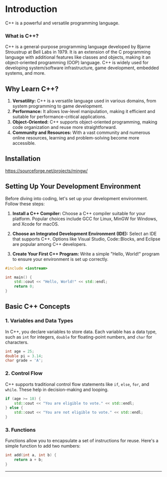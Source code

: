 
# Introduction

C++ is a powerful and versatile programming language.

### What is C++?

C++ is a general-purpose programming language developed by Bjarne Stroustrup at Bell Labs in 1979. It is an extension of the C programming language with additional features like classes and objects, making it an object-oriented programming (OOP) language. C++ is widely used for developing system/software infrastructure, game development, embedded systems, and more.

## Why Learn C++?

1. **Versatility:** C++ is a versatile language used in various domains, from system programming to game development.
2. **Performance:** It allows low-level manipulation, making it efficient and suitable for performance-critical applications.
3. **Object-Oriented:** C++ supports object-oriented programming, making code organization and reuse more straightforward.
4. **Community and Resources:** With a vast community and numerous online resources, learning and problem-solving become more accessible.

## Installation

  https://sourceforge.net/projects/mingw/


## Setting Up Your Development Environment

Before diving into coding, let's set up your development environment. Follow these steps:

1. **Install a C++ Compiler:** Choose a C++ compiler suitable for your platform. Popular choices include GCC for Linux, MinGW for Windows, and Xcode for macOS.

2. **Choose an Integrated Development Environment (IDE):** Select an IDE that supports C++. Options like Visual Studio, Code::Blocks, and Eclipse are popular among C++ developers.

3. **Create Your First C++ Program:** Write a simple "Hello, World!" program to ensure your environment is set up correctly.

```cpp
#include <iostream>

int main() {
    std::cout << "Hello, World!" << std::endl;
    return 0;
}
```

## Basic C++ Concepts

### 1. Variables and Data Types

In C++, you declare variables to store data. Each variable has a data type, such as `int` for integers, `double` for floating-point numbers, and `char` for characters.

```cpp
int age = 25;
double pi = 3.14;
char grade = 'A';
```

### 2. Control Flow

C++ supports traditional control flow statements like `if`, `else`, `for`, and `while`. These help in decision-making and looping.

```cpp
if (age >= 18) {
    std::cout << "You are eligible to vote." << std::endl;
} else {
    std::cout << "You are not eligible to vote." << std::endl;
}
```

### 3. Functions

Functions allow you to encapsulate a set of instructions for reuse. Here's a simple function to add two numbers:

```cpp
int add(int a, int b) {
    return a + b;
}
```


---
